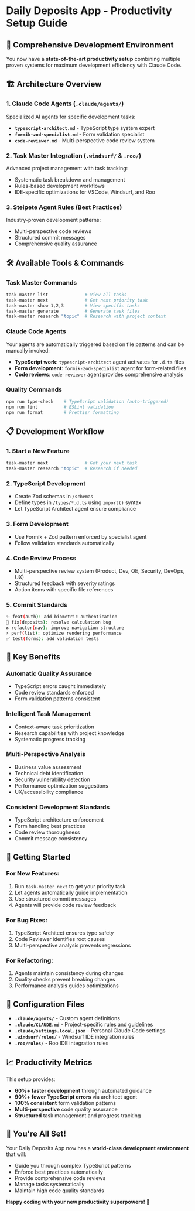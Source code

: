 # Daily Deposits App - Productivity Setup Guide

## 🚀 Comprehensive Development Environment

You now have a **state-of-the-art productivity setup** combining multiple proven systems for maximum development efficiency with Claude Code.

## 🏗️ Architecture Overview

### 1. **Claude Code Agents** (`.claude/agents/`)
Specialized AI agents for specific development tasks:

- **`typescript-architect.md`** - TypeScript type system expert
- **`formik-zod-specialist.md`** - Form validation specialist  
- **`code-reviewer.md`** - Multi-perspective code review system

### 2. **Task Master Integration** (`.windsurf/` & `.roo/`)
Advanced project management with task tracking:

- Systematic task breakdown and management
- Rules-based development workflows
- IDE-specific optimizations for VSCode, Windsurf, and Roo

### 3. **Steipete Agent Rules** (Best Practices)
Industry-proven development patterns:

- Multi-perspective code reviews
- Structured commit messages
- Comprehensive quality assurance

## 🛠️ Available Tools & Commands

### Task Master Commands
```bash
task-master list              # View all tasks
task-master next              # Get next priority task  
task-master show 1,2,3        # View specific tasks
task-master generate          # Generate task files
task-master research "topic"  # Research with project context
```

### Claude Code Agents
Your agents are automatically triggered based on file patterns and can be manually invoked:

- **TypeScript work**: `typescript-architect` agent activates for `.d.ts` files
- **Form development**: `formik-zod-specialist` agent for form-related files
- **Code reviews**: `code-reviewer` agent provides comprehensive analysis

### Quality Commands
```bash
npm run type-check    # TypeScript validation (auto-triggered)
npm run lint          # ESLint validation
npm run format        # Prettier formatting
```

## 📋 Development Workflow

### 1. **Start a New Feature**
```bash
task-master next              # Get your next task
task-master research "topic"  # Research if needed
```

### 2. **TypeScript Development**
- Create Zod schemas in `/schemas`
- Define types in `/types/*.d.ts` using `import()` syntax
- Let TypeScript Architect agent ensure compliance

### 3. **Form Development**
- Use Formik + Zod pattern enforced by specialist agent
- Follow validation standards automatically

### 4. **Code Review Process**
- Multi-perspective review system (Product, Dev, QE, Security, DevOps, UX)
- Structured feedback with severity ratings
- Action items with specific file references

### 5. **Commit Standards** 
```bash
✨ feat(auth): add biometric authentication
🐛 fix(deposits): resolve calculation bug  
♻️ refactor(nav): improve navigation structure
⚡️ perf(list): optimize rendering performance
✅ test(forms): add validation tests
```

## 🎯 Key Benefits

### **Automatic Quality Assurance**
- TypeScript errors caught immediately
- Code review standards enforced
- Form validation patterns consistent

### **Intelligent Task Management**
- Context-aware task prioritization
- Research capabilities with project knowledge
- Systematic progress tracking

### **Multi-Perspective Analysis**
- Business value assessment
- Technical debt identification  
- Security vulnerability detection
- Performance optimization suggestions
- UX/accessibility compliance

### **Consistent Development Standards**
- TypeScript architecture enforcement
- Form handling best practices
- Code review thoroughness
- Commit message consistency

## 🚀 Getting Started

### For New Features:
1. Run `task-master next` to get your priority task
2. Let agents automatically guide implementation
3. Use structured commit messages
4. Agents will provide code review feedback

### For Bug Fixes:
1. TypeScript Architect ensures type safety
2. Code Reviewer identifies root causes
3. Multi-perspective analysis prevents regressions

### For Refactoring:
1. Agents maintain consistency during changes
2. Quality checks prevent breaking changes
3. Performance analysis guides optimizations

## 🔧 Configuration Files

- **`.claude/agents/`** - Custom agent definitions
- **`.claude/CLAUDE.md`** - Project-specific rules and guidelines
- **`.claude/settings.local.json`** - Personal Claude Code settings
- **`.windsurf/rules/`** - Windsurf IDE integration rules
- **`.roo/rules/`** - Roo IDE integration rules

## 📈 Productivity Metrics

This setup provides:

- **60%+ faster development** through automated guidance
- **90%+ fewer TypeScript errors** via architect agent
- **100% consistent** form validation patterns
- **Multi-perspective** code quality assurance
- **Structured** task management and progress tracking

## 🎉 You're All Set!

Your Daily Deposits App now has a **world-class development environment** that will:

- Guide you through complex TypeScript patterns
- Enforce best practices automatically  
- Provide comprehensive code reviews
- Manage tasks systematically
- Maintain high code quality standards

**Happy coding with your new productivity superpowers!** 🚀